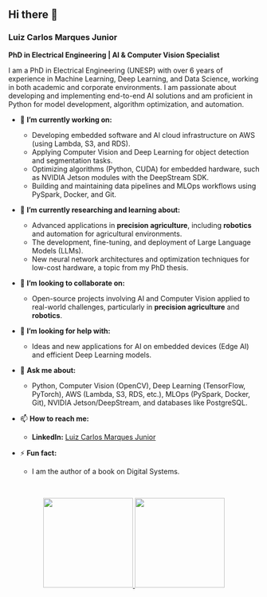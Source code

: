 ## Hi there 👋

<p align="left"> 
  <h3>Luiz Carlos Marques Junior</h3>
</p>

<p align="left">
  <strong>PhD in Electrical Engineering | AI & Computer Vision Specialist</strong>
</p>

I am a PhD in Electrical Engineering (UNESP) with over 6 years of experience in Machine Learning, Deep Learning, and Data Science, working in both academic and corporate environments. I am passionate about developing and implementing end-to-end AI solutions and am proficient in Python for model development, algorithm optimization, and automation.

- 🔭 **I’m currently working on:**
    - Developing embedded software and AI cloud infrastructure on AWS (using Lambda, S3, and RDS).
    - Applying Computer Vision and Deep Learning for object detection and segmentation tasks.
    - Optimizing algorithms (Python, CUDA) for embedded hardware, such as NVIDIA Jetson modules with the DeepStream SDK.
    - Building and maintaining data pipelines and MLOps workflows using PySpark, Docker, and Git.

- 🌱 **I’m currently researching and learning about:**
    - Advanced applications in **precision agriculture**, including **robotics** and automation for agricultural environments.
    - The development, fine-tuning, and deployment of Large Language Models (LLMs).
    - New neural network architectures and optimization techniques for low-cost hardware, a topic from my PhD thesis.

- 👯 **I’m looking to collaborate on:**
    - Open-source projects involving AI and Computer Vision applied to real-world challenges, particularly in **precision agriculture** and **robotics**.

- 🤔 **I’m looking for help with:**
    - Ideas and new applications for AI on embedded devices (Edge AI) and efficient Deep Learning models.

- 💬 **Ask me about:**
    - Python, Computer Vision (OpenCV), Deep Learning (TensorFlow, PyTorch), AWS (Lambda, S3, RDS, etc.), MLOps (PySpark, Docker, Git), NVIDIA Jetson/DeepStream, and databases like PostgreSQL.

- 📫 **How to reach me:**
    - **LinkedIn:** [Luiz Carlos Marques Junior](https://www.linkedin.com/in/luiz-carlos-marques-junior-5455b128b/)

- ⚡ **Fun fact:**
    - I am the author of a book on Digital Systems.

<br>
<p align="center">
  <a href="https://github.com/Luiz-Carlos88">
    <img height="180em" src="https://github-readme-stats.vercel.app/api?username=Luiz-Carlos88&show_icons=true&theme=dracula&include_all_commits=true&count_private=true"/>
    <img height="180em" src="https://github-readme-stats.vercel.app/api/top-langs/?username=Luiz-Carlos88&layout=compact&langs_count=8&theme=dracula"/>
  </a>
</p>